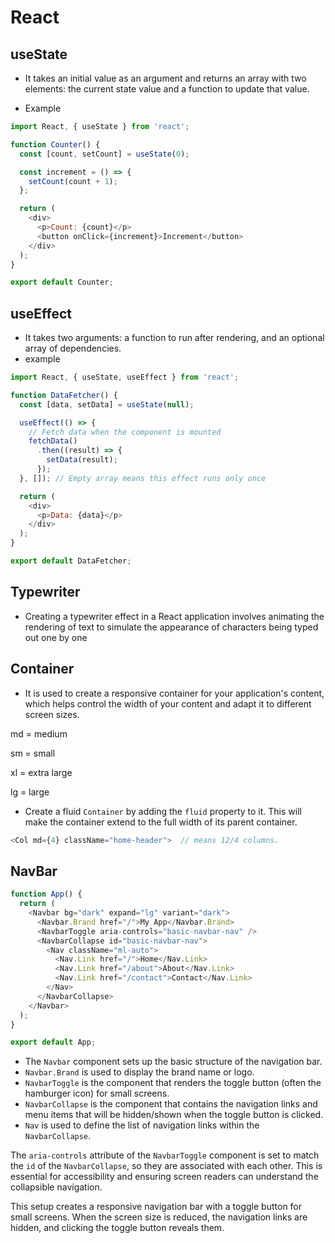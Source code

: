 # React

## useState

* It takes an initial value as an argument and returns an array with two elements: the current state value and a function to update that value.

* Example

```javascript
import React, { useState } from 'react';

function Counter() {
  const [count, setCount] = useState(0);

  const increment = () => {
    setCount(count + 1);
  };

  return (
    <div>
      <p>Count: {count}</p>
      <button onClick={increment}>Increment</button>
    </div>
  );
}

export default Counter;

```



## useEffect

* It takes two arguments: a function to run after rendering, and an optional array of dependencies.
* example

```javascript
import React, { useState, useEffect } from 'react';

function DataFetcher() {
  const [data, setData] = useState(null);

  useEffect(() => {
    // Fetch data when the component is mounted
    fetchData()
      .then((result) => {
        setData(result);
      });
  }, []); // Empty array means this effect runs only once

  return (
    <div>
      <p>Data: {data}</p>
    </div>
  );
}

export default DataFetcher;
```

 ## Typewriter

* 
  Creating a typewriter effect in a React application involves animating the rendering of text to simulate the appearance of characters being typed out one by one

## Container

*  It is used to create a responsive container for your application's content, which helps control the width of your content and adapt it to different screen sizes. 

  md = medium

  sm = small

  xl = extra large

  lg = large

* Create a fluid `Container` by adding the `fluid` property to it. This will make the container extend to the full width of its parent container.

```javascript
<Col md={4} className="home-header">  // means 12/4 columns.
```

## NavBar

```javascript
function App() {
  return (
    <Navbar bg="dark" expand="lg" variant="dark">
      <Navbar.Brand href="/">My App</Navbar.Brand>
      <NavbarToggle aria-controls="basic-navbar-nav" />
      <NavbarCollapse id="basic-navbar-nav">
        <Nav className="ml-auto">
          <Nav.Link href="/">Home</Nav.Link>
          <Nav.Link href="/about">About</Nav.Link>
          <Nav.Link href="/contact">Contact</Nav.Link>
        </Nav>
      </NavbarCollapse>
    </Navbar>
  );
}

export default App;
```

- The `Navbar` component sets up the basic structure of the navigation bar.
- `Navbar.Brand` is used to display the brand name or logo.
- `NavbarToggle` is the component that renders the toggle button (often the hamburger icon) for small screens.
- `NavbarCollapse` is the component that contains the navigation links and menu items that will be hidden/shown when the toggle button is clicked.
- `Nav` is used to define the list of navigation links within the `NavbarCollapse`.

The `aria-controls` attribute of the `NavbarToggle` component is set to match the `id` of the `NavbarCollapse`, so they are associated with each other. This is essential for accessibility and ensuring screen readers can understand the collapsible navigation.

This setup creates a responsive navigation bar with a toggle button for small screens. When the screen size is reduced, the navigation links are hidden, and clicking the toggle button reveals them.
